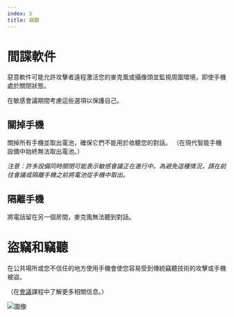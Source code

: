 ```yaml
---
index: 5
title: 竊聽
---
```

# 間諜軟件

惡意軟件可能允許攻擊者遠程激活您的麥克風或攝像頭並監視周圍環境，即使手機處於關閉狀態。

在敏感會議期間考慮這些選項以保護自己。

## 關掉手機

關掉所有手機並取出電池，確保它們不能用於收聽您的對話。 （在現代智能手機設備中始終無法取出電池。）

*注意：許多設備同時關閉可能表示敏感會議正在進行中。為避免這種情況，請在前往會議或隔離手機之前將電池從手機中取出。*

## 隔離手機

將電話留在另一個房間，麥克風無法聽到對話。

# 盜竊和竊聽

在公共場所或您不信任的地方使用手機會使您容易受到傳統竊聽技術的攻擊或手機被盜。

（在[會議](umbrella://work/meetings)課程中了解更多相關信息。）

![圖像](mobile5.png)